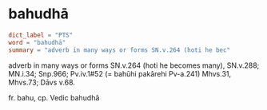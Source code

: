 # bahudhā

``` toml
dict_label = "PTS"
word = "bahudhā"
summary = "adverb in many ways or forms SN.v.264 (hoti he bec"
```

adverb in many ways or forms SN.v.264 (hoti he becomes many), SN.v.288; MN.i.34; Snp.966; Pv.iv.1#52 (= bahūhi pakārehi Pv\-a.241) Mhvs.31, Mhvs.73; Dāvs v.68.

fr. bahu, cp. Vedic bahudhā

